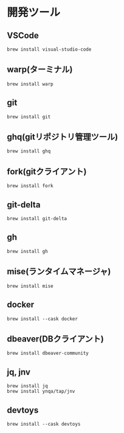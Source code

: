 # 開発ツール


## VSCode
```
brew install visual-studio-code
```

## warp(ターミナル)
```
brew install warp
```

## git
```
brew install git
```

## ghq(gitリポジトリ管理ツール)
```
brew install ghq
```

## fork(gitクライアント)
```
brew install fork
```

## git-delta
```
brew install git-delta
```

## gh
```
brew install gh
```

## mise(ランタイムマネージャ)
```
brew install mise
```

## docker
```
brew install --cask docker
```

## dbeaver(DBクライアント)
```
brew install dbeaver-community
```

## jq, jnv
```
brew install jq
brew install ynqa/tap/jnv
```

## devtoys
```
brew install --cask devtoys
```
